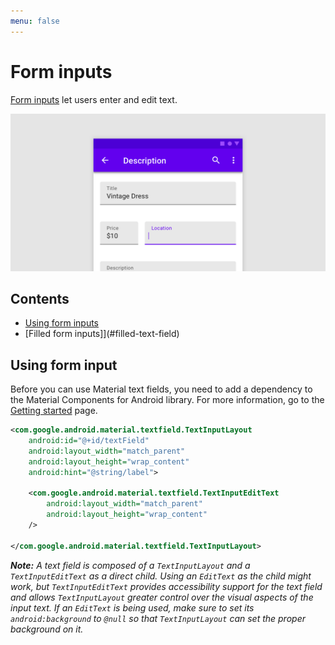 ```yaml
---
menu: false
---
```


# Form inputs

[Form inputs](https://material.io/components/text-fields) let users enter and
edit text.

!["Text fields on a screen"](assets/forminputs_hero.png)

## Contents

*   [Using form inputs](#using-text-fields)
*   [Filled form inputs]](#filled-text-field)

## Using form input

Before you can use Material text fields, you need to add a dependency to the
Material Components for Android library. For more information, go to the
[Getting started](https://github.com/material-components/material-components-android/tree/master/docs/getting-started.md)
page.

```xml
<com.google.android.material.textfield.TextInputLayout
    android:id="@+id/textField"
    android:layout_width="match_parent"
    android:layout_height="wrap_content"
    android:hint="@string/label">

    <com.google.android.material.textfield.TextInputEditText
        android:layout_width="match_parent"
        android:layout_height="wrap_content"
    />

</com.google.android.material.textfield.TextInputLayout>
```

_**Note:** A text field is composed of a `TextInputLayout` and a
`TextInputEditText` as a direct child. Using an `EditText` as the child might
work, but `TextInputEditText` provides accessibility support for the text field
and allows `TextInputLayout` greater control over the visual aspects of the
input text. If an `EditText` is being used, make sure to set its
`android:background` to `@null` so that `TextInputLayout` can set the proper
background on it._
